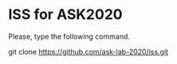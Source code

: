 # ISS for ASK2020
Please, type the following command.

git clone https://github.com/ask-lab-2020/iss.git

